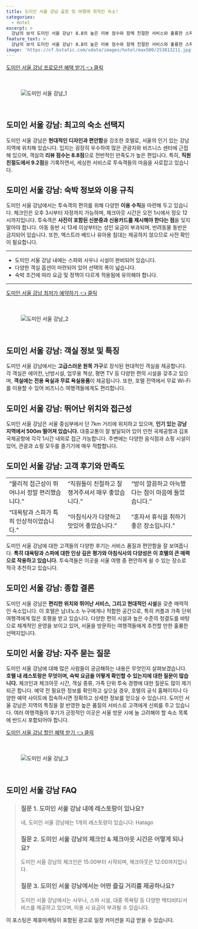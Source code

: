 ```yaml
---
title: 도미인 서울 강남 출장 및 여행에 최적인 숙소!
categories:
  - Hotel
excerpt: >
  강남의 보석 도미인 서울 강남! 8.8의 높은 리뷰 점수와 함께 친절한 서비스와 훌륭한 스파가 기다립니다. 현대적인 객실에서의 편안한 휴식과 무료 소바까지! 이곳에서 특별한 추억을 만들어보세요.
feature_text: >
  강남의 보석 도미인 서울 강남! 8.8의 높은 리뷰 점수와 함께 친절한 서비스와 훌륭한 스파가 기다립니다. 현대적인 객실에서의 편안한 휴식과 무료 소바까지! 이곳에서 특별한 추억을 만들어보세요.
image: 'https://cf.bstatic.com/xdata/images/hotel/max500/253813211.jpg?k=1f295b821344d90059d57a3a98fb9afacf01fb3565e5bca1490c2ca617f9a31b&o=&hp=1'
---
```


<p><a class="modoo-button" href="https://tinyurl.com/29eys28m" rel="nofollow noopener">도미인 서울 강남 프로모션 혜택 받기 👈 클릭</a></p><br/>
<figure class="image"><img alt="도미인 서울 강남_1" src="https://cf.bstatic.com/xdata/images/hotel/max1024x768/88170816.jpg?k=503b418f09ab3399f505da6e3e536b5a9e798ed54e4ed30db8bca88c3568830c&amp;o=&amp;hp=1"/></figure><br/>

<h2 id="도미인_서울_강남_소개">도미인 서울 강남: 최고의 숙소 선택지</h2>
<p>도미인 서울 강남은 <b>현대적인 디자인과 편안함</b>을 강조한 호텔로, 서울의 인기 있는 강남 지역에 위치해 있습니다. 입지는 굉장히 우수하여 많은 관광지와 비즈니스 센터에 근접해 있으며, 객실의 <b>리뷰 점수는 8.8점</b>으로 전반적인 만족도가 높은 편입니다. 특히, <b>직원 친절도에서 9.2점</b>을 기록하면서, 세심한 서비스로 투숙객들의 마음을 사로잡고 있습니다.</p>
<h2 id="숙박_정보">도미인 서울 강남: 숙박 정보와 이용 규칙</h2>
<p>도미인 서울 강남에서는 투숙객의 편의를 위해 다양한 <b>이용 수칙</b>을 마련해 두고 있습니다. 체크인은 오후 3시부터 자정까지 가능하며, 체크아웃 시간은 오전 1시에서 정오 12시까지입니다. 투숙객은 <b>사진이 포함된 신분증과 신용카드를 제시해야 한다는 점</b>을 잊지 말아야 합니다. 아동 동반 시 13세 이상부터는 성인 요금이 부과되며, 반려동물 동반은 금지되어 있습니다. 또한, 엑스트라 베드나 유아용 침대는 제공하지 않으므로 사전 확인이 필요합니다.</p>
<hr/>
<ul>
<li>도미인 서울 강남 내에는 스파와 사우나 시설이 완비되어 있습니다.</li>
<li>다양한 객실 옵션이 마련되어 있어 선택의 폭이 넓습니다.</li>
<li>숙박 조건에 따라 요금 및 정책이 다르게 적용됨에 유의해야 합니다.</li>
</ul>
<hr/>
<p><a class="modoo-button" href="https://tinyurl.com/29eys28m" rel="nofollow noopener">도미인 서울 강남 최저가 예약하기 👈 클릭</a></p><br/>
<figure class="image"><img alt="도미인 서울 강남_2" src="https://cf.bstatic.com/xdata/images/hotel/max500/253813211.jpg?k=1f295b821344d90059d57a3a98fb9afacf01fb3565e5bca1490c2ca617f9a31b&amp;o=&amp;hp=1"/></figure><br/>
<h2 id="객실_정보">도미인 서울 강남: 객실 정보 및 특징</h2>
<p>도미인 서울 강남에서는 <b>고급스러운 원목 가구</b>로 장식된 현대적인 객실을 제공합니다. 각 객실은 에어컨, 난방시설, 업무용 책상, 평면 TV 등 다양한 편의 시설을 갖추고 있으며, <b>객실에는 전용 욕실과 무료 욕실용품</b>이 제공됩니다. 또한, 호텔 전역에서 무료 Wi-Fi를 이용할 수 있어 비즈니스 여행객들에게도 편리합니다.</p>
<h2 id="위치_정보">도미인 서울 강남: 뛰어난 위치와 접근성</h2>
<p>도미인 서울 강남은 서울 중심부에서 단 7km 거리에 위치하고 있으며, <b>인기 있는 강남 지역에서 500m 떨어져 있습니다.</b> 대중교통이 잘 발달되어 있어 인천 국제공항과 김포 국제공항에 각각 1시간 내외로 접근 가능합니다. 주변에는 다양한 음식점과 쇼핑 시설이 있어, 관광과 쇼핑 모두를 즐기기에 매우 적합합니다.</p>
<h2 id="이용후기">도미인 서울 강남: 고객 후기와 만족도</h2>
<table>
<tr>
<td>“물리적 접근성이 뛰어나서 정말 편리했습니다.”</td>
<td>“직원들이 친절하고 잘 챙겨주셔서 매우 좋았습니다.”</td>
<td>“방이 깔끔하고 아늑했다는 점이 마음에 들었습니다.”</td>
</tr>
<tr>
<td>“대욕탕과 스파가 특히 인상적이었습니다.”</td>
<td>“아침식사가 다양하고 맛있어 좋았습니다.”</td>
<td>“혼자서 휴식을 취하기 좋은 장소입니다.”</td>
</tr>
</table>
<p>도미인 서울 강남에 대한 고객들의 다양한 후기는 서비스 품질과 편안함을 잘 보여줍니다. <b>특히 대욕탕과 스파에 대한 인상 깊은 평가와 아침식사의 다양성은 이 호텔의 큰 매력으로 작용하고 있습니다.</b> 투숙객들은 이곳을 서울 여행 중 편안하게 쉴 수 있는 장소로 적극 추천하고 있습니다.</p>
<h2 id="종합_결론">도미인 서울 강남: 종합 결론</h2>
<p>도미인 서울 강남은 <b>편리한 위치와 뛰어난 서비스, 그리고 현대적인 시설</b>을 갖춘 매력적인 숙소입니다. 이 호텔은 남녀노소 누구에게나 적합한 공간으로, 특히 커플과 가족 단위 여행객에게 많은 호평을 받고 있습니다. 다양한 편의 시설과 높은 수준의 청결도를 바탕으로 체계적인 운영을 보이고 있어, 서울을 방문하는 여행객들에게 추천할 만한 훌륭한 선택지입니다.</p>
<h2 id="자주_묻는_질문">도미인 서울 강남: 자주 묻는 질문</h2>
<p>도미인 서울 강남에 대해 많은 사람들이 궁금해하는 내용은 무엇인지 살펴보겠습니다. <b>호텔 내 레스토랑은 무엇이며, 숙박 요금을 어떻게 확인할 수 있는지에 대한 질문이 많습니다.</b> 체크인과 체크아웃 시간, 객실 종류, 가족 단위 투숙 경향에 대한 질문도 많이 제기되곤 합니다. 예약 전 필요한 정보를 확인하고 싶으실 경우, 호텔의 공식 홈페이지나 다양한 예약 사이트에 접속하시면 정확하고 상세한 정보를 얻으실 수 있습니다. 도미인 서울 강남은 지역의 특징을 잘 반영한 높은 품질의 서비스로 고객에게 신뢰를 주고 있습니다. 여러 여행객들의 후기가 긍정적인 이곳은 서울 방문 시에 늘 고려해야 할 숙소 목록에 반드시 포함되어야 합니다.</p>

<p><a class="modoo-button" href="https://tinyurl.com/29eys28m" rel="nofollow noopener">도미인 서울 강남 할인 혜택 받기 👈 클릭</a></p><br>

<figure class="image"><img src="https://cf.bstatic.com/xdata/images/hotel/max500/87709835.jpg?k=573493537ed5d8ec1633774e6223a9d2442cb87075ae24b2318140af897e427a&o=&hp=1" alt="도미인 서울 강남_3"></figure><br>
<h2 id="도미인 서울 강남_FAQ">도미인 서울 강남 FAQ</h2>
<div itemscope="" itemtype="https://schema.org/FAQPage"> 
<blockquote> 
<div itemscope="" itemprop="mainEntity" itemtype="https://schema.org/Question"> 
<h3 id="질문_1" itemprop="name">질문 1. 도미인 서울 강남 내에 레스토랑이 있나요?</h3> 
<div itemscope="" itemprop="acceptedAnswer" itemtype="https://schema.org/Answer"> 
<span itemprop="text"> 
<p>네, 도미인 서울 강남에는 1개의 레스토랑이 있습니다: Hatago</p> 
</span> 
</div> 
</div> 

<div itemscope="" itemprop="mainEntity" itemtype="https://schema.org/Question"> 
<h3 id="질문_2" itemprop="name">질문 2. 도미인 서울 강남의 체크인 & 체크아웃 시간은 어떻게 되나요?</h3> 
<div itemscope="" itemprop="acceptedAnswer" itemtype="https://schema.org/Answer"> 
<span itemprop="text"> 
<p>도미인 서울 강남의 체크인은 15:00부터 시작되며, 체크아웃은 12:00까지입니다.</p> 
</span> 
</div> 
</div> 

<div itemscope="" itemprop="mainEntity" itemtype="https://schema.org/Question"> 
<h3 id="질문_3" itemprop="name">질문 3. 도미인 서울 강남에서는 어떤 즐길 거리를 제공하나요?</h3> 
<div itemscope="" itemprop="acceptedAnswer" itemtype="https://schema.org/Answer"> 
<span itemprop="text"> 
<p>도미인 서울 강남에서는 사우나, 스파 시설, 대중 목욕탕 등 다양한 액티비티/서비스를 제공하고 있으며, 이용 시 요금이 부과될 수 있습니다.</p> 
</span> 
</div> 
</div> 
</blockquote> 
</div><p>이 포스팅은 제휴마케팅이 포함된 광고로 일정 커미션을 지급 받을 수 있습니다.</p>

